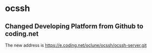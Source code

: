 # ocssh
## Changed Developing Platform from Github to coding.net
The new address is https://e.coding.net/oclune/ocssh/ocssh-server.git
